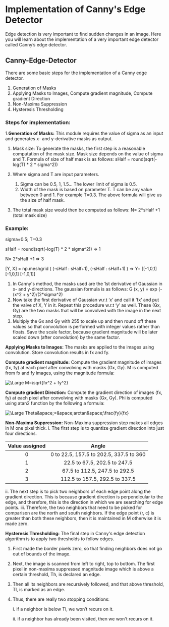 # Implementation of Canny's Edge Detector

Edge detection is very important to find sudden changes in an image. Here you will learn about the implementation of a very important edge detector called Canny’s edge detector.


## Canny-Edge-Detector
There are some basic steps for the implementation of a Canny edge detector.

1. Generation of Masks
2. Applying Masks to Images, Compute gradient magnitude, Compute gradient Direction
3. Non-Maxima Suppression
4. Hysteresis Thresholding

### Steps for implementation:
1.**Generation of Masks:** This module requires the value of sigma as an input and generates x- and y-derivative masks as output.
  1. Mask size: To generate the masks, the first step is a reasonable computation of the mask size. Mask size depends on the value of sigma and T. Formula of size of half mask is as follows:
       sHalf = round(sqrt(-log(T) * 2 * sigma^2))
       
  2. Where sigma and T are input parameters.
       1. Sigma can be 0.5, 1, 1.5... The lower limit of sigma is 0.5.
       2. Width of the mask is based on parameter T. T can be any value between 0 and 1. For example T=0.3. The above formula will give us the size of half mask.
           
  3. The total mask size would then be computed as follows:
       N= 2*sHalf +1 (total mask size)
       
  ### Example:

  sigma=0.5; T=0.3

  sHalf = round(sqrt(-log(T) * 2 * sigma^2)) => 1

  N= 2*sHalf +1 => 3

[Y, X] = np.meshgrid ( (-sHalf : sHalf+1), (-sHalf : sHalf+1) ) => Y= [[-1,0,1] [-1,0,1] [-1,0,1]]

  1.  In Canny's method, the masks used are the 1st derivative of Gaussian in x- and y-directions.
      The gaussian formula is as follows:
      G (x, y) = exp (-(x^2 + y^2)/(2*sigma^2)
  2. Now take the first derivative of Gaussian w.r.t ‘x’ and call it ‘fx’ and put the valve of X, Y in it. Repeat this procedure w.r.t ‘y’ as well. These (Gx, Gy) are the two masks that will be convolved with the image in the next step.
  3. Multiply the Gx and Gy with 255 to scale up and then round off these values so that convolution is performed with integer values rather than floats. Save the scale factor, because gradient magnitude will be later scaled down (after convolution) by the same factor.
  
  
**Applying Masks to Images:** The masks are applied to the images using convolution. Store
convolution results in fx and fy.

**Compute gradient magnitude:** Compute the gradient magnitude of images (fx, fy) at each pixel after convolving with masks (Gx, Gy). M is computed from fx and fy images, using the magnitude formula: 

![\Large M=\sqrt{fx^2 + fy^2}](https://latex.codecogs.com/svg.image?M=&space;\sqrt{&space;fx^2&space;&plus;&space;fy^2}) 

**Compute gradient Direction:** Compute the gradient direction of images (fx, fy) at each pixel after convolving with masks (Gx, Gy). Phi is computed using atan2 function by the following a formula: 

![\Large Theta&space;=&space;arctan&space;\frac{fy}{fx}](https://latex.codecogs.com/svg.image?\Theta&space;=&space;arctan&space;\frac{fy}{fx};)

**Non-Maxima Suppression:** Non-Maxima suppression step makes all edges in M one pixel thick.
  i. The first step is to quantize gradient direction into just four directions.


| Value assigned | Angle| 
| :---:         |     :---:      | 
| 0  | 0 to 22.5, 157.5 to 202.5, 337.5 to 360     | 
| 1   | 22.5 to 67.5, 202.5 to 247.5     | 
| 2  | 67.5 to 112.5, 247.5 to 292.5    | 
| 3  |112.5 to 157.5, 292.5 to 337.5     | 

   ii. The next step is to pick two neighbors of each edge point along the gradient direction. This is
because gradient direction is perpendicular to the edge, and therefore, this is the direction in which
we are searching for edge points.
   iii. Therefore, the two neighbors that need to be picked for comparison are the north and south
neighbors. If the edge point (r, c) is greater than both these neighbors, then it is maintained in M
otherwise it is made zero.

**Hysteresis Thresholding:** The final step in Canny's edge detection algorithm is to apply two
thresholds to follow edges.
   1. First made the border pixels zero, so that finding neighbors does not go out of bounds of the
image.
   2. Next, the image is scanned from left to right, top to bottom. The first pixel in non-maxima
suppressed magnitude image which is above a certain threshold, Th, is declared an edge.
   3. Then all its neighbors are recursively followed, and that above threshold, Tl, is marked as an
edge.
   4. Thus, there are really two stopping conditions:

       i. if a neighbor is below Tl, we won’t recurs on it.
       
       ii. if a neighbor has already been visited, then we won't recurs on it.
